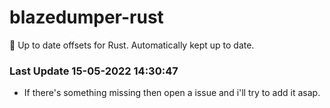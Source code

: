 # blazedumper-rust

🚀 Up to date offsets for Rust. Automatically kept up to date.


### Last Update 15-05-2022 14:30:47
- If there's something missing then open a issue and i'll try to add it asap.